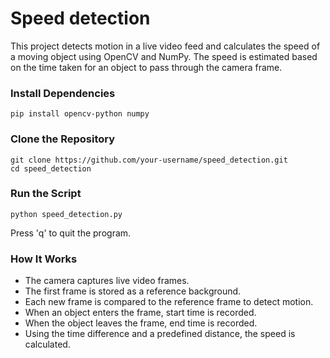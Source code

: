 # Speed detection

This project detects motion in a live video feed and calculates the speed of a moving object using OpenCV and NumPy. The speed is estimated based on the time taken for an object to pass through the camera frame.

### Install Dependencies

```
pip install opencv-python numpy
```

### Clone the Repository
```
git clone https://github.com/your-username/speed_detection.git 
cd speed_detection
```
### Run the Script
```
python speed_detection.py 
```
Press 'q' to quit the program.

### How It Works

* The camera captures live video frames. 
* The first frame is stored as a reference background. 
* Each new frame is compared to the reference frame to detect motion. 
* When an object enters the frame, start time is recorded. 
* When the object leaves the frame, end time is recorded. 
* Using the time difference and a predefined distance, the speed is calculated. 

